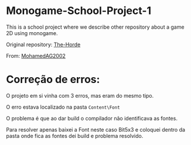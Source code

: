 # Monogame-School-Project-1
This is a school project where we describe other repository about a game 2D using monogame.

Original repository: [The-Horde](https://github.com/MohamedAG2002/The-Horde)

From: [MohamedAG2002](https://github.com/MohamedAG2002) 

# Correção de erros:

O projeto em si vinha com 3 erros, mas eram do mesmo tipo.

O erro estava localizado na pasta `Content\Font` 

O problema é que ao dar build o compilador não identificava as fontes.

Para resolver apenas baixei a Font neste caso Bit5x3 e coloquei dentro da pasta onde fica as fontes dei build e problema resolvido.
